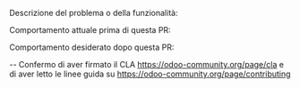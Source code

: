 Descrizione del problema o della funzionalità:

Comportamento attuale prima di questa PR:

Comportamento desiderato dopo questa PR:




--
Confermo di aver firmato il CLA https://odoo-community.org/page/cla e di aver letto le linee guida su https://odoo-community.org/page/contributing
